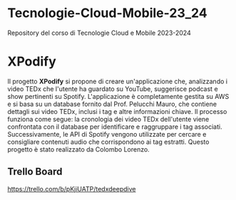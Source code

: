 # Tecnologie-Cloud-Mobile-23_24

Repository del corso di Tecnologie Cloud e Mobile 2023-2024

# XPodify
Il progetto **XPodify** si propone di creare un'applicazione che, analizzando i video TEDx che l'utente ha guardato su YouTube, suggerisce podcast e show pertinenti su Spotify. L'applicazione è completamente gestita su AWS e si basa su un database fornito dal Prof. Pelucchi Mauro, che contiene dettagli sui video TEDx, inclusi i tag e altre informazioni chiave. Il processo funziona come segue: la cronologia dei video TEDx dell'utente viene confrontata con il database per identificare e raggruppare i tag associati. Successivamente, le API di Spotify vengono utilizzate per cercare e consigliare contenuti audio che corrispondono ai tag estratti. Questo progetto è stato realizzato da Colombo Lorenzo.

## Trello Board
https://trello.com/b/pKjiUATP/tedxdeepdive
